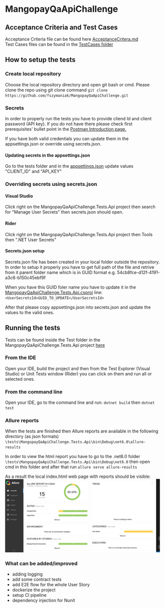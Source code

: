 # MangopayQaApiChallenge

## Acceptance Criteria and Test Cases
Acceptance Criteria file can be found here [AcceptanceCritera.md](https://github.com/fszymaniak/MangopayQaApiChallenge/blob/main/AcceptanceCritera.md) <br>
Test Cases files can be found in the [TestCases folder](https://github.com/fszymaniak/MangopayQaApiChallenge/tree/main/TestCases) <br>

## How to setup the tests

### Create local repository
Choose the local repository directory and open git bash or cmd.
Please clone the repo using git clone command
`git clone https://github.com/fszymaniak/MangopayQaApiChallenge.git`

### Secrets
In order to properly run the tests you have to provide cliend Id and client password (API key). 
If you do not have there please check first prerequisites' bullet point in the [Postman Introduction page.](https://docs.mangopay.com/postman#introduction)

If you have both valid credentials you can update them in the appsettings.json or override using secrets.json.

#### Updating secrets in the appsettings.json

Go to the tests folder and in the [appsettings.json](https://github.com/fszymaniak/MangopayQaApiChallenge/blob/main/tests/MangopayQaApiChallenge.Tests.Api/appsettings.json) update values "CLIENT_ID" and "API_KEY"

### Overriding secrets using secrets.json
#### Visual Studio
Click right on the MangopayQaApiChallenge.Tests.Api project then search for "Manage User Secrets" then secrets.json should open.

#### Rider
Click right on the MangopayQaApiChallenge.Tests.Api project then Tools then ".NET User Secrets"

#### Secrets.json setup
Secrets.json file has been created in your local folder outside the repository.
In order to setup it properly you have to get full path of the file and retrive from it parent folder name which is in GUID format e.g. 54cb8fce-d12f-4191-a3c6-b150c45ebf9f

When you have this GUID foler name you have to update it in the [MangopayQaApiChallenge.Tests.Api.csproj](https://github.com/fszymaniak/MangopayQaApiChallenge/blob/main/tests/MangopayQaApiChallenge.Tests.Api/MangopayQaApiChallenge.Tests.Api.csproj) line: `<UserSecretsId>GUID_TO_UPDATE</UserSecretsId>`

After that please copy appsettings.json into secrets.json and update the values to the valid ones.

## Running the tests
Tests can be found inside the Test folder in the MangopayQaApiChallenge.Tests.Api project [here](https://github.com/fszymaniak/MangopayQaApiChallenge/tree/main/tests/MangopayQaApiChallenge.Tests.Api/Tests)

### From the IDE
Open your IDE, build the project and then from the Test Explorer (Visual Studio) or Unit Tests window (Rider) you can click on them and run all or selected ones.

### From the command line
Open your IDE, go to the command line and run:
`dotnet build`
then
`dotnet test`

### Allure reports
When the tests are finished then Allure reports are available in the following directory (as json formats)
`\tests\MangopayQaApiChallenge.Tests.Api\bin\Debug\net6.0\allure-results`

In order to view the html report you have to go to the .net6.0 folder
`\tests\MangopayQaApiChallenge.Tests.Api\bin\Debug\net6.0`
then open cmd in this folder 
and after that run
`allure serve allure-results`

As a result the local index.html web page with reports should be visible:
![alt text](image.png)

### What can be added/improved
- adding logging
- add some contract tests
- add E2E flow for the whole User Story
- dockerize the project
- setup CI pipeline
- dependency injection for Nunit